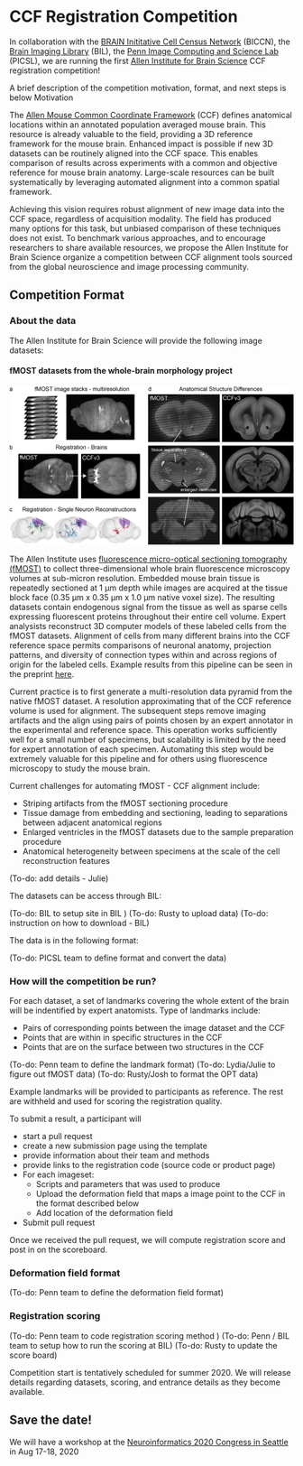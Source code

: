 # CCF Registration Competition

In collaboration with the [BRAIN Inititative Cell Census Network](biccn.org) (BICCN), 
the [Brain Imaging Library](https://www.brainimagelibrary.org/) (BIL), 
the [Penn Image Computing and Science Lab](http://picsl.upenn.edu/) (PICSL), 
we are running the first [Allen Institute for Brain Science](https://portal.brain-map.org/) 
CCF registration competition! 


A brief description of the competition motivation, format, and next steps is below
Motivation

The [Allen Mouse Common Coordinate Framework](https://community.brain-map.org/t/allen-mouse-ccf-accessing-and-using-related-data-and-tools/359) (CCF) defines anatomical locations within an annotated population averaged mouse brain. This resource is already valuable to the field, providing a 3D reference framework for the mouse brain. Enhanced impact is possible if new 3D datasets can be routinely aligned into the CCF space. This enables comparison of results across experiments with a common and objective reference for mouse brain anatomy. Large-scale resources can be built systematically by leveraging automated alignment into a common spatial framework.

Achieving this vision requires robust alignment of new image data into the CCF space, regardless of acquisition modality. The field has produced many options for this task, but unbiased comparison of these techniques does not exist. To benchmark various approaches, and to encourage researchers to share available resources, we propose the Allen Institute for Brain Science organize a competition between CCF alignment tools sourced from the global neuroscience and image processing community.

## Competition Format

### About the data

The Allen Institute for Brain Science will provide the following image datasets:

#### fMOST datasets from the whole-brain morphology project
<img src="images/fMOST_CCF_reg_figure.jpg" width="650" />

The Allen Institute uses [fluorescence micro-optical sectioning tomography (fMOST)](https://www.nature.com/articles/ncomms12142) to collect three-dimensional whole brain fluorescence microscopy volumes at sub-micron resolution. Embedded mouse brain tissue is repeatedly sectioned at 1 µm depth while images are acquired at the tissue block face (0.35 µm x 0.35 µm x 1.0 µm native voxel size). The resulting datasets contain endogenous signal from the tissue as well as sparse cells expressing fluorescent proteins throughout their entire cell volume.  Expert analysists reconstruct 3D computer models of these labeled cells from the fMOST datasets. Alignment of cells from many different brains into the CCF reference space permits comparisons of neuronal anatomy, projection patterns, and diversity of connection types within and across regions of origin for the labeled cells. Example results from this pipeline can be seen in the preprint [here](https://www.biorxiv.org/content/10.1101/675280v1).

Current practice is to first generate a multi-resolution data pyramid from the native fMOST dataset. A resolution approximating that of the CCF reference volume is used for alignment.  The subsequent steps remove imaging artifacts and the align using pairs of points chosen by an expert annotator in the experimental and reference space.  This operation works sufficiently well for a small number of specimens, but scalability is limited by the need for expert annotation of each specimen. Automating this step would be extremely valuable for this pipeline and for others using fluorescence microscopy to study the mouse brain.

Current challenges for automating fMOST - CCF alignment include:
* Striping artifacts from the fMOST sectioning procedure
* Tissue damage from embedding and sectioning, leading to separations between adjacent anatomical regions
* Enlarged ventricles in the fMOST datasets due to the sample preparation procedure
* Anatomical heterogeneity between specimens at the scale of the cell reconstruction features


(To-do: add details - Julie)

The datasets can be access through BIL:

(To-do: BIL to setup site in BIL )
(To-do: Rusty to upload data)
(To-do: instruction on how to download - BIL)

The data is in the following format:

(To-do: PICSL team to define format and convert the data)


### How will the competition be run?

For each  dataset, a set of landmarks covering the whole extent of the brain will be indentified by expert anatomists. Type of landmarks include:
* Pairs of corresponding points between the image dataset and the CCF
* Points that are within in specific structures in the CCF
* Points that are on the surface between two structures in the CCF

(To-do: Penn team to define the landmark format)
(To-do: Lydia/Julie to figure out fMOST data)
(To-do: Rusty/Josh to format the OPT data)

Example landmarks will be provided to participants as reference. The rest are withheld and used for scoring the registration quality.

To submit a result, a participant will
- start a pull request
- create a new submission page using the template
- provide information about their team and methods
- provide links to the registration code (source code or product page)
- For each imageset:
    - Scripts and parameters that was used to produce
    - Upload the deformation field that maps a image point to the CCF in the format described below
    - Add location of the deformation field
- Submit pull request

Once we received the pull request, we will compute registration score and post in on the scoreboard.

### Deformation field format

(To-do: Penn team to define the deformation field format)

### Registration scoring

(To-do: Penn team to code registration scoring method )
(To-do: Penn / BIL team to setup how to run the scoring at BIL) 
(To-do: Rusty to update the score board)

Competition start is tentatively scheduled for summer 2020. We will release details regarding datasets, scoring, and entrance details as they become available.

## Save the date!

We will have a workshop at the [Neuroinformatics 2020 Congress in Seattle](https://neuroinformatics.incf.org/) in Aug 17-18, 2020 
